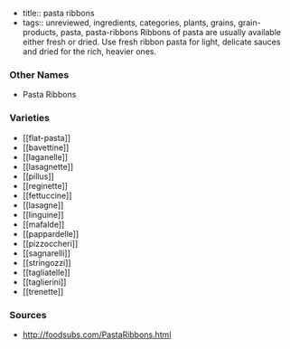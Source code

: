 - title:: pasta ribbons
- tags:: unreviewed, ingredients, categories, plants, grains, grain-products, pasta, pasta-ribbons
Ribbons of pasta are usually available either fresh or dried. Use fresh ribbon pasta for light, delicate sauces and dried for the rich, heavier ones.

### Other Names

* Pasta Ribbons

### Varieties

* [[flat-pasta]]
* [[bavettine]]
* [[laganelle]]
* [[lasagnette]]
* [[pillus]]
* [[reginette]]
* [[fettuccine]]
* [[lasagne]]
* [[linguine]]
* [[mafalde]]
* [[pappardelle]]
* [[pizzoccheri]]
* [[sagnarelli]]
* [[stringozzi]]
* [[tagliatelle]]
* [[taglierini]]
* [[trenette]]

### Sources
* http://foodsubs.com/PastaRibbons.html
